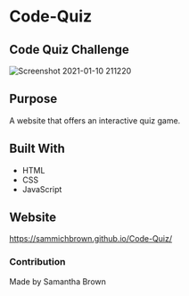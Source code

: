 # Code-Quiz

## Code Quiz Challenge

![Screenshot 2021-01-10 211220](https://user-images.githubusercontent.com/71106177/104143290-d8a2b200-538c-11eb-9a79-c0b9a2852532.png)

## Purpose
A website that offers an interactive quiz game.

## Built With

- HTML
- CSS
- JavaScript

## Website
 https://sammichbrown.github.io/Code-Quiz/

### Contribution
Made by Samantha Brown
